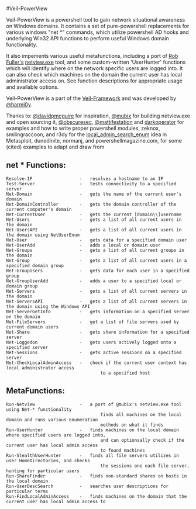 #Veil-PowerView

Veil-PowerView is a powershell tool to gain network situational awareness on 
Windows domains. It contains a set of pure-powershell replacements for various 
windows "net *" commands, which utilize powershell AD hooks and underlying 
Win32 API functions to perform useful Windows domain functionality.

It also impements various useful metafunctions, including a port 
of [Rob Fuller's](https://twitter.com/mubix) [netview.exe](https://github.com/mubix/netview) tool,
and some custom-written 'UserHunter' functions which will identify where on the
network specific users are logged into. It can also check which machines
on the domain the current user has local administrator access on. See function
descriptions for appropriate usage and available options.


Veil-PowerView is a part of the [Veil-Framework](https://www.veil-framework.com/) 
and was developed by [@harmj0y](https://twitter.com/harmj0y).


Thanks to:
    [@davidpmcguire](https://twitter.com/davidpmcguire) for inspiration, 
    [@mubix](https://twitter.com/mubix) for building netview.exe and open sourcing it,
    [@obscuresec](https://twitter.com/obscuresec), [@mattifestation](https://twitter.com/mattifestation) and [darkoperator](https://twitter.com/Carlos_Perez) for examples and how to write proper powershell modules,
    zeknox, smilingraccoon, and r3dy for the [local_admin_search_enum](https://github.com/rapid7/metasploit-framework/blob/master/modules/post/windows/gather/local_admin_search_enum.rb) idea in Metasploit,
    dunedinite, normanj, and powershellmagazine.com, for some (cited) examples to adapt and draw from


## net * Functions:
    Resolve-IP                  -   resolves a hostname to an IP
    Test-Server                 -   tests connectivity to a specified server
    Net-Domain                  -   gets the name of the current user's domain
    Net-DomainController        -   gets the domain controller of the current computer's domain
    Net-CurrentUser             -   gets the current [domain\\]username
    Net-Users                   -   gets a list of all current users in the domain
    Net-UsersAPI                -   gets a list of all current users in the domain using NetUserEnum
    Net-User                    -   gets data for a specified domain user
    Net-UserAdd                 -   adds a local or domain user
    Net-Groups                  -   gets a list of all current groups in the domain
    Net-Group                   -   gets a list of all current users in a specified domain group
    Net-GroupUsers              -   gets data for each user in a specified group
    Net-GroupUserAdd            -   adds a user to a specified local or domain group
    Net-Servers                 -   gets a list of all current servers in the domain
    Net-ServersAPI              -   gets a list of all current servers in the domain using the Windows API
    Net-ServerGetInfo           -   gets information on a specified server on the domain
    Net-FileServers             -   get a list of file servers used by current domain users
    Net-Share                   -   gets share information for a specified server
    Net-Loggedon                -   gets users actively logged onto a specified server
    Net-Sessions                -   gets active sessions on a specified server
    Net-CheckLocalAdminAccess   -   check if the current user context has local administrator access
                                        to a specified host

## MetaFunctions:
    Run-Netview                 -   a port of @mubix's netview.exe tool using Net-* functionality
                                        finds all machines on the local domain and runs various enumeration
                                        methods on what it finds
    Run-UserHunter              -   finds machines on the local domain where specified users are logged into,
                                        and can optionsally check if the current user has local admin access
                                        to found machines
    Run-StealthUserHunter       -   finds all file servers utilizes in user HomeDirectories, and checks 
                                        the sessions one each file server, hunting for particular users
    Run-ShareFinder             -   finds non-standard shares on hosts in the local domain
    Run-UserDescSearch          -   searches user descriptions for particular terms
    Run-FindLocalAdminAccess    -   finds machines on the domain that the current user has local admin access to


